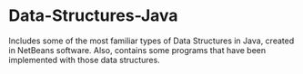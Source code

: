 # Data-Structures-Java
Includes some of the most familiar types of Data Structures in Java, created in NetBeans software. Also, contains some programs that have been implemented with those data structures.
